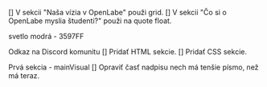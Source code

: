 [] V sekcii "Naša vízia v OpenLabe" použi grid.
[] V sekcii "Čo si o OpenLabe myslia študenti?" použi na quote float.

svetlo modrá - 3597FF

Odkaz na Discord komunitu
[] Pridať HTML sekcie.
[] Pridať CSS sekcie.

Prvá sekcia - mainVisual
[] Opraviť časť nadpisu nech má tenšie písmo, než má teraz.


